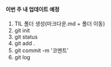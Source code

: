 #### 이번 주 내 업데이트 예정

1. TIL 폴더 생성(마크다운.md + 폴더 이동) 
2. git init 
3. git status 
4. git add .
5. git commit -m '코멘트' 
6. git log